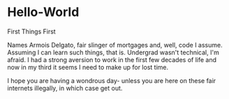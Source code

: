 # Hello-World
First Things First

Names Armois Delgato, fair slinger of mortgages and, well, code I assume.  Assuming I can learn such things, that is.  Undergrad wasn't technical, I'm afraid.  I had a strong aversion to work in the first few decades of life and now in my third it seems I need to make up for lost time.

I hope you are having a wondrous day- unless you are here on these fair internets illegally, in which case get out.
